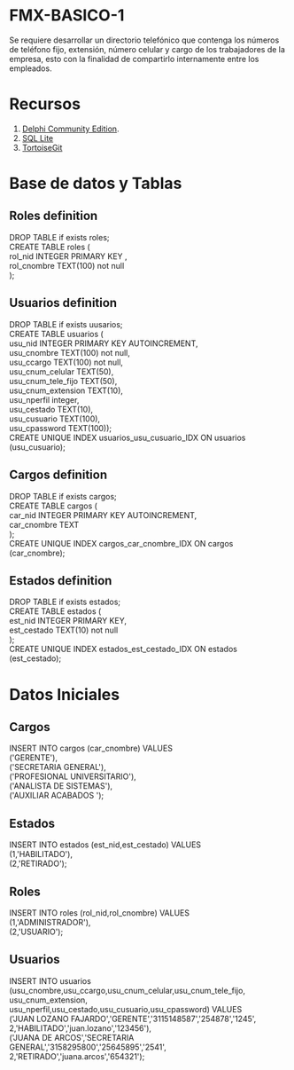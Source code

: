 # FMX-BASICO-1
Se requiere desarrollar un directorio telefónico que contenga los números de teléfono fijo, extensión, número celular y cargo de los trabajadores de la empresa, esto con la finalidad de compartirlo internamente entre los empleados. 

# Recursos

1. [Delphi Community Edition](https://www.embarcadero.com/es/products/delphi/starter). 
2. [SQL Lite](https://www.sqlite.org/download.html)
3. [TortoiseGit](https://tortoisegit.org/download/)

# Base de datos y Tablas

## Roles definition  
DROP TABLE if exists roles;  
CREATE TABLE roles (  
	rol_nid INTEGER PRIMARY KEY ,  
	rol_cnombre TEXT(100) not null	 
);   
  
 ## Usuarios definition  
DROP TABLE  if exists uusarios;  
CREATE TABLE usuarios (    
	usu_nid INTEGER PRIMARY KEY AUTOINCREMENT,  
	usu_cnombre TEXT(100) not null,  
	usu_ccargo TEXT(100) not null,  
	usu_cnum_celular TEXT(50),  
	usu_cnum_tele_fijo TEXT(50),  
	usu_cnum_extension TEXT(10),  
	usu_nperfil integer,   
	usu_cestado TEXT(10),  
    usu_cusuario TEXT(100),  
	usu_cpassword TEXT(100));    
CREATE UNIQUE INDEX usuarios_usu_cusuario_IDX ON usuarios (usu_cusuario);  
  
## Cargos definition  
DROP TABLE if exists cargos;  
CREATE TABLE cargos (  
	car_nid INTEGER PRIMARY KEY AUTOINCREMENT,  
	car_cnombre TEXT  
);  
CREATE UNIQUE INDEX cargos_car_cnombre_IDX ON cargos (car_cnombre);  
  
## Estados definition  
DROP TABLE if exists estados;  
CREATE TABLE estados (  
	est_nid INTEGER  PRIMARY KEY,  
	est_cestado TEXT(10) not null  
);  
CREATE UNIQUE INDEX estados_est_cestado_IDX ON estados (est_cestado);  

# Datos Iniciales

## Cargos
INSERT INTO cargos (car_cnombre) VALUES  
	 ('GERENTE'),  
	 ('SECRETARIA GENERAL'),  
	 ('PROFESIONAL UNIVERSITARIO'),  
	 ('ANALISTA DE SISTEMAS'),  
	 ('AUXILIAR ACABADOS ');  

## Estados
INSERT INTO estados (est_nid,est_cestado) VALUES  
	 (1,'HABILITADO'),  
	 (2,'RETIRADO');  

## Roles
INSERT INTO roles (rol_nid,rol_cnombre) VALUES  
	 (1,'ADMINISTRADOR'),  
	 (2,'USUARIO');  
	 
## Usuarios
INSERT INTO usuarios (usu_cnombre,usu_ccargo,usu_cnum_celular,usu_cnum_tele_fijo,  
usu_cnum_extension, usu_nperfil,usu_cestado,usu_cusuario,usu_cpassword) VALUES  
	 ('JUAN LOZANO FAJARDO','GERENTE','3115148587','254878','1245',  
		2,'HABILITADO','juan.lozano','123456'),  
	 ('JUANA DE ARCOS','SECRETARIA GENERAL','3158295800','25645895','2541',  
	 2,'RETIRADO','juana.arcos','654321');  

	 
	 

	 

